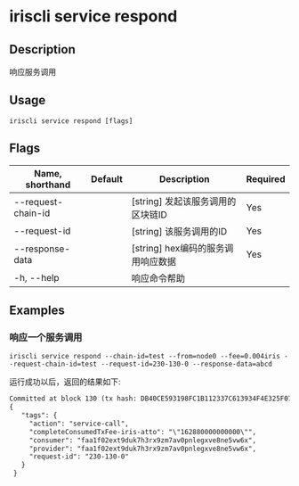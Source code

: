 # iriscli service respond 

## Description

响应服务调用

## Usage

```
iriscli service respond [flags]
```

## Flags

| Name, shorthand       | Default                 | Description                                                                                                                                           | Required |
| --------------------- | ----------------------- | ----------------------------------------------------------------------------------------------------------------------------------------------------- | -------- |
| --request-chain-id    |                         | [string] 发起该服务调用的区块链ID                                                                                              |  Yes     |
| --request-id          |                         | [string] 该服务调用的ID                                                                                                                                |  Yes     |
| --response-data       |                         | [string] hex编码的服务调用响应数据                                                                       |  Yes     |
| -h, --help            |                         | 响应命令帮助                                                                                                                                         |          |

## Examples

### 响应一个服务调用 
```shell
iriscli service respond --chain-id=test --from=node0 --fee=0.004iris --request-chain-id=test --request-id=230-130-0 --response-data=abcd
```

运行成功以后，返回的结果如下:

```txt
Committed at block 130 (tx hash: DB40CE593198FC1B112337C613934F4E325F0718770D40616473369090327994, response: {Code:0 Data:[] Log:Msg 0:  Info: GasWanted:200000 GasUsed:8144 Tags:[{Key:[97 99 116 105 111 110] Value:[115 101 114 118 105 99 101 45 99 97 108 108] XXX_NoUnkeyedLiteral:{} XXX_unrecognized:[] XXX_sizecache:0} {Key:[114 101 113 117 101 115 116 45 105 100] Value:[50 51 48 45 49 51 48 45 48] XXX_NoUnkeyedLiteral:{} XXX_unrecognized:[] XXX_sizecache:0} {Key:[112 114 111 118 105 100 101 114] Value:[102 97 97 49 102 48 50 101 120 116 57 100 117 107 55 104 51 114 120 57 122 109 55 97 118 48 112 110 108 101 103 120 118 101 56 110 101 53 118 119 54 120] XXX_NoUnkeyedLiteral:{} XXX_unrecognized:[] XXX_sizecache:0} {Key:[99 111 110 115 117 109 101 114] Value:[102 97 97 49 102 48 50 101 120 116 57 100 117 107 55 104 51 114 120 57 122 109 55 97 118 48 112 110 108 101 103 120 118 101 56 110 101 53 118 119 54 120] XXX_NoUnkeyedLiteral:{} XXX_unrecognized:[] XXX_sizecache:0} {Key:[99 111 109 112 108 101 116 101 67 111 110 115 117 109 101 100 84 120 70 101 101 45 105 114 105 115 45 97 116 116 111] Value:[34 49 54 50 56 56 48 48 48 48 48 48 48 48 48 48 34] XXX_NoUnkeyedLiteral:{} XXX_unrecognized:[] XXX_sizecache:0}] Codespace: XXX_NoUnkeyedLiteral:{} XXX_unrecognized:[] XXX_sizecache:0})
{
   "tags": {
     "action": "service-call",
     "completeConsumedTxFee-iris-atto": "\"162880000000000\"",
     "consumer": "faa1f02ext9duk7h3rx9zm7av0pnlegxve8ne5vw6x",
     "provider": "faa1f02ext9duk7h3rx9zm7av0pnlegxve8ne5vw6x",
     "request-id": "230-130-0"
   }
 }
```

